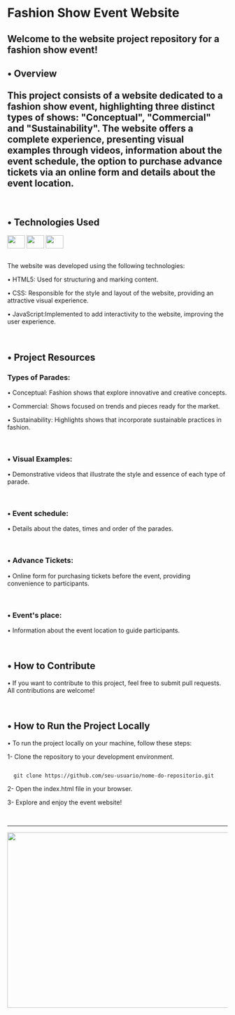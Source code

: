 <h1>Fashion Show Event Website</h1>
<h2>Welcome to the website project repository for a fashion show event!</h2>

<h2>• Overview
  <br></br>
This project consists of a website dedicated to a fashion show event, highlighting three distinct types of shows: "Conceptual", "Commercial" and "Sustainability".
  The website offers a complete experience, presenting visual examples through videos, information about the event schedule,
  the option to purchase advance tickets via an online form and details about the event location.
</h2> 
<br>
  <h2> • Technologies Used</h2>
    
  <div><img align="center" alto="Ellen-html" height="30" width="40" src="https://cdn.jsdelivr.net/gh/devicons/devicon/icons/html5/html5-original.svg">
      <img  align="center" alto="Ellen-css" height="30" width="40"  src="https://cdn.jsdelivr.net/gh/devicons/devicon/icons/css3/css3-original.svg">
      <img  align="center" alto="Ellen-javascript" height="30" width="40" src="https://cdn.jsdelivr.net/gh/devicons/devicon/icons/javascript/javascript-original.svg"></div>
<br>

  <p>The website was developed using the following technologies:</p>

  <p>• HTML5: Used for structuring and marking content.</p>
  <p>• CSS: Responsible for the style and layout of the website, providing an attractive visual experience.</p>
  <p>• JavaScript:Implemented to add interactivity to the website, improving the user experience.</p>

 <br>
 <h2> • Project Resources</h2>
 <h3>Types of Parades:</h3>
 <p>• Conceptual: Fashion shows that explore innovative and creative concepts.</p>
 <p>• Commercial: Shows focused on trends and pieces ready for the market.</p>
 <p>• Sustainability: Highlights shows that incorporate sustainable practices in fashion.</p>
 <br>
 <h3> • Visual Examples:</h3>
  <p>• Demonstrative videos that illustrate the style and essence of each type of parade.</p>
  <br>
 <h3> • Event schedule:</h3>
  <p>• Details about the dates, times and order of the parades.</p>
  <br>
  <h3> • Advance Tickets:</h3>
  <p>• Online form for purchasing tickets before the event, providing convenience to participants.</p>
  <br>
   <h3> • Event's place:</h3>
   <p>• Information about the event location to guide participants.</p>
  <br>

  <h2> • How to Contribute</h2>
     <p>• If you want to contribute to this project, feel free to submit pull requests. All contributions are welcome!</p>
  <br>

  <h2> • How to Run the Project Locally</h2>
    <p>• To run the project locally on your machine, follow these steps:</p>
    <p>1- Clone the repository to your development environment.</p>

  ````

    git clone https://github.com/seu-usuario/nome-do-repositorio.git

  ````

  <p>2- Open the index.html file in your browser.</p>
  <p>3- Explore and enjoy the event website!</p>
  <br>
  <hr>
  <div>
     <img alto="home-site" height="400" width="900" src="https://github.com/Ellen-TSantos/loggi_data_analysis/assets/122386488/8b5f7f98-9342-48e6-aa6f-2a029f3f2b58">
    
  </div>
  
  


  

  
